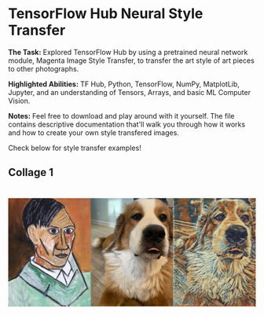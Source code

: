 # TensorFlow Hub Neural Style Transfer

**The Task:** Explored TensorFlow Hub by using a pretrained neural network module, Magenta Image Style Transfer, to transfer the art style of art pieces to other photographs. 

**Highlighted Abilities:** TF Hub, Python, TensorFlow, NumPy, MatplotLib, Jupyter, and an understanding of Tensors, Arrays, and basic ML Computer Vision.

**Notes:** Feel free to download and play around with it yourself. The file contains descriptive documentation that'll walk you through how it works and how to create your own style transfered images. 

Check below for style transfer examples!


## Collage 1
# ![alt text](https://github.com/asilich123/Resume_Projects/blob/main/TF%20HUB:FUN%20-%20ML%20Neural%20Style%20Transfer/Images/collage%201.png?raw=true)

